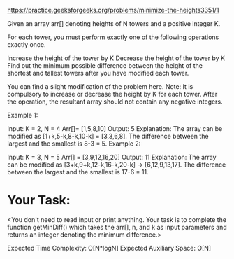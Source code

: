 https://practice.geeksforgeeks.org/problems/minimize-the-heights3351/1

Given an array arr[] denoting heights of N towers and a positive integer K.

For each tower, you must perform exactly one of the following operations exactly once.

Increase the height of the tower by K
Decrease the height of the tower by K
Find out the minimum possible difference between the height of the shortest and tallest towers after you have modified each tower.

You can find a slight modification of the problem here.
Note: It is compulsory to increase or decrease the height by K for each tower. After the operation, the resultant array should not contain any negative integers.

Example 1:

Input:
K = 2, N = 4
Arr[]= [1,5,8,10]
Output:
5
Explanation:
The array can be modified as 
[1+k,5-k,8-k,10-k] = [3,3,6,8]. 
The difference between 
the largest and the smallest is 8-3 = 5.
Example 2:

Input:
K = 3, N = 5
Arr[] = [3,9,12,16,20]
Output:
11
Explanation:
The array can be modified as
[3+k,9+k,12-k,16-k,20-k] -> [6,12,9,13,17]. 
The difference between 
the largest and the smallest is 17-6 = 11. 
# Your Task:
<You don't need to read input or print anything. Your task is to complete the function getMinDiff() which takes the arr[], n, and k as input parameters and returns an integer denoting the minimum difference.>

Expected Time Complexity: O[N*logN]
Expected Auxiliary Space: O[N]

